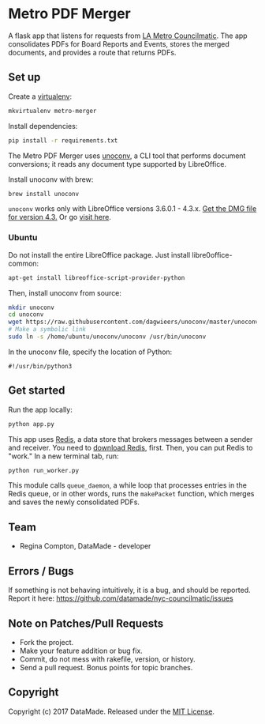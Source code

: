 # Metro PDF Merger

A flask app that listens for requests from [LA Metro Councilmatic](https://github.com/datamade/la-metro-councilmatic). The app consolidates PDFs for Board Reports and Events, stores the merged documents, and provides a route that returns PDFs.

## Set up

Create a [virtualenv](http://docs.python-guide.org/en/latest/dev/virtualenvs/):

```bash
mkvirtualenv metro-merger
```

Install dependencies:

```bash
pip install -r requirements.txt
```

The Metro PDF Merger uses [unoconv](https://github.com/dagwieers/unoconv), a CLI tool that performs document conversions; it reads any document type supported by LibreOffice.

Install unoconv with brew:

```bash
brew install unoconv
```

`unoconv` works only with LibreOffice versions 3.6.0.1 - 4.3.x. [Get the DMG file for version 4.3.](https://downloadarchive.documentfoundation.org/libreoffice/old/4.3.7.2/mac/x86_64/LibreOffice_4.3.7.2_MacOS_x86-64.dmg) Or go [visit here](https://downloadarchive.documentfoundation.org/libreoffice/old/4.3.7.2/mac/x86_64/).


### Ubuntu

Do not install the entire LibreOffice package. Just install libre0office-common:
```bash
apt-get install libreoffice-script-provider-python
```

Then, install unoconv from source:
```bash
mkdir unoconv
cd unoconv
wget https://raw.githubusercontent.com/dagwieers/unoconv/master/unoconv
# Make a symbolic link
sudo ln -s /home/ubuntu/unoconv/unoconv /usr/bin/unoconv
```

In the unoconv file, specify the location of Python:

```
#!/usr/bin/python3
```

## Get started

Run the app locally:

```bash
python app.py
```

This app uses [Redis](https://redis.io/), a data store that brokers messages between a sender and receiver. You need to [download Redis](https://redis.io/download), first. Then, you can put Redis to "work." In a new terminal tab, run:

```bash
python run_worker.py
```

This module calls `queue_daemon`, a while loop that processes entries in the Redis queue, or in other words, runs the `makePacket` function, which merges and saves the newly consolidated PDFs.

## Team

* Regina Compton, DataMade - developer

## Errors / Bugs

If something is not behaving intuitively, it is a bug, and should be reported.
Report it here: https://github.com/datamade/nyc-councilmatic/issues

## Note on Patches/Pull Requests

* Fork the project.
* Make your feature addition or bug fix.
* Commit, do not mess with rakefile, version, or history.
* Send a pull request. Bonus points for topic branches.

## Copyright

Copyright (c) 2017 DataMade. Released under the [MIT License](https://github.com/datamade/nyc-councilmatic/blob/master/LICENSE).




